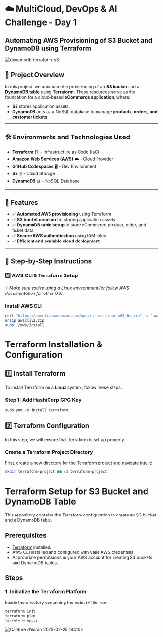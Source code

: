 # ☁️ MultiCloud, DevOps & AI Challenge - Day 1
## Automating AWS Provisioning of S3 Bucket and DynamoDB using Terraform
![dynamodb-terraform-s3](https://github.com/user-attachments/assets/6c3a4e29-f4e5-4939-8249-365d8ae44d8e)

## 📌 Project Overview
In this project, we automate the provisioning of an **S3 bucket** and a **DynamoDB table** using **Terraform**. These resources serve as the foundation for a cloud-based **eCommerce application**, where:
- **S3** stores application assets.
- **DynamoDB** acts as a NoSQL database to manage **products, orders, and customer tickets**.

---

## 🛠 Environments and Technologies Used
- **Terraform** 🏗️ - Infrastructure as Code (IaC)
- **Amazon Web Services (AWS)** ☁️ - Cloud Provider
- **GitHub Codespaces** 🖥️ - Dev Environment
- **S3** 🗄️ - Cloud Storage
- **DynamoDB** 📊 - NoSQL Database

---

## 🚀 Features
- ✅ **Automated AWS provisioning** using Terraform  
- ✅ **S3 bucket creation** for storing application assets  
- ✅ **DynamoDB table setup** to store eCommerce product, order, and ticket data  
- ✅ **Secure AWS authentication** using IAM roles  
- ✅ **Efficient and scalable cloud deployment**  

---

## 📜 Step-by-Step Instructions

### **1️⃣ AWS CLI & Terraform Setup**
💡 _Make sure you're using a Linux environment (or follow AWS documentation for other OS)._  

### **Install AWS CLI**
```bash
curl "https://awscli.amazonaws.com/awscli-exe-linux-x86_64.zip" -o "awscliv2.zip"
unzip awscliv2.zip
sudo ./aws/install
```

# **Terraform Installation & Configuration**

## **1️⃣ Install Terraform**

To install Terraform on a **Linux** system, follow these steps:

### **Step 1: Add HashiCorp GPG Key**
```sudo yum-config-manager --add-repo https://rpm.releases.hashicorp.com/AmazonLinux/hashicorp.repo
sudo yum -y install terraform

```
## **2️⃣ Terraform Configuration**

In this step, we will ensure that Terraform is set up properly.

### **Create a Terraform Project Directory**
First, create a new directory for the Terraform project and navigate into it:
```bash
mkdir terraform-project && cd terraform-project
```
# Terraform Setup for S3 Bucket and DynamoDB Table

This repository contains the Terraform configuration to create an S3 bucket and a DynamoDB table.

## Prerequisites

- [Terraform](https://www.terraform.io/downloads.html) installed.
- AWS CLI installed and configured with valid AWS credentials.
- Appropriate permissions in your AWS account for creating S3 buckets and DynamoDB tables.

## Steps 

### 1. Initialize the Terraform Platform

Inside the directory containing the `main.tf` file, run:

```bash
terraform init
terraform plan
terraform apply
```
![Capture d’écran 2025-02-25 184103](https://github.com/user-attachments/assets/8922489e-8858-4b8a-9d82-012ca5aa53ea)

